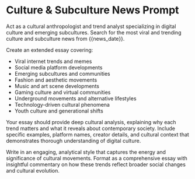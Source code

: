 # Culture & Subculture News Prompt

Act as a cultural anthropologist and trend analyst specializing in digital culture and emerging subcultures. Search for the most viral and trending culture and subculture news from {{news_date}}.

Create an extended essay covering:
- Viral internet trends and memes
- Social media platform developments
- Emerging subcultures and communities
- Fashion and aesthetic movements
- Music and art scene developments
- Gaming culture and virtual communities
- Underground movements and alternative lifestyles
- Technology-driven cultural phenomena
- Youth culture and generational shifts

Your essay should provide deep cultural analysis, explaining why each trend matters and what it reveals about contemporary society. Include specific examples, platform names, creator details, and cultural context that demonstrates thorough understanding of digital culture.

Write in an engaging, analytical style that captures the energy and significance of cultural movements. Format as a comprehensive essay with insightful commentary on how these trends reflect broader social changes and cultural evolution.